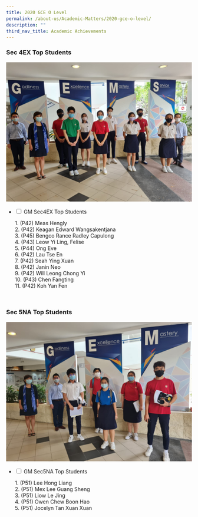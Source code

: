 ```yaml
---
title: 2020 GCE O Level
permalink: /about-us/Academic-Matters/2020-gce-o-level/
description: ""
third_nav_title: Academic Achievements
---
```


<h3>Sec 4EX Top Students</h3>

<img src="/images/WhatsApp-Image-2021-01-18-0.jpeg">
<ul class="jekyllcodex_accordion">
  <li>
    <input type="checkbox" id="accordion1">
    <label for="accordion1">GM Sec4EX Top Students</label>
    <div>
      <p>1. (P42) Meas Hengly<br>2. (P42) Keagan Edward Wangsakentjana<br>3. (P45) Bengco Rance Radley Capulong<br>4. (P43) Leow Yi Ling, Felise<br>5. (P44) Ong Eve<br>6. (P42) Lau Tse En<br>7. (P42) Seah Ying Xuan<br>8. (P42) Janin Neo<br>9. (P42) Will Leong Chong Yi<br>10. (P43) Chen Fangting<br>11. (P42) Koh Yan Fen</p>
    </div>
	</li>
</ul>
<br>
<h3>Sec 5NA Top Students</h3>
<img src="/images/WhatsApp-Image-2021-01-18-1.jpeg">
<ul class="jekyllcodex_accordion">
  <li>
<input type="checkbox" id="accordion2">
    <label for="accordion2">GM Sec5NA Top Students</label>
    <div>
      <p>1. (P51) Lee Hong Liang<br>2. (P51) Mex Lee Guang Sheng<br>3. (P51) Liow Le Jing<br>4. (P51) Owen Chew Boon Hao<br>5. (P51) Jocelyn Tan Xuan Xuan</p>
    </div>
	</li>
</ul>